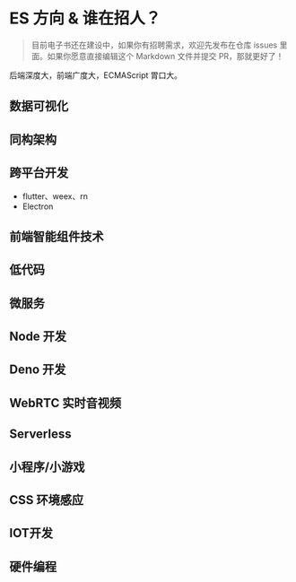 # ES 方向 & 谁在招人？

> 目前电子书还在建设中，如果你有招聘需求，欢迎先发布在仓库 issues 里面。如果你愿意直接编辑这个 Markdown 文件并提交 PR，那就更好了！

后端深度大，前端广度大，ECMAScript 胃口大。

## 数据可视化

## 同构架构

## 跨平台开发

* flutter、weex、rn
* Electron

## 前端智能组件技术

## 低代码

## 微服务

## Node 开发

## Deno 开发

## WebRTC 实时音视频

## Serverless

## 小程序/小游戏

## CSS 环境感应

## IOT开发

## 硬件编程